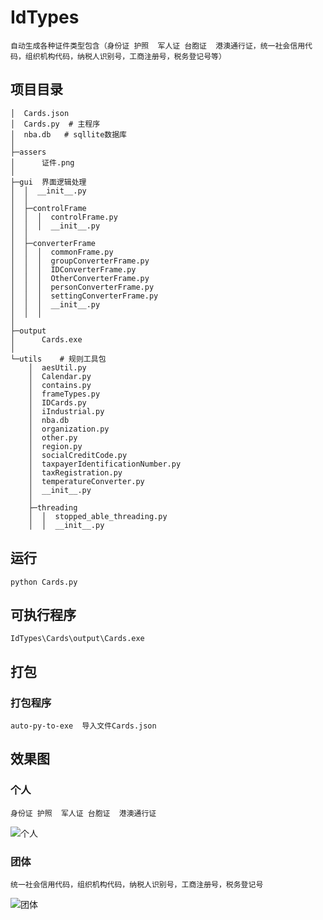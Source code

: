 # IdTypes
    自动生成各种证件类型包含（身份证 护照  军人证 台胞证  港澳通行证，统一社会信用代码，组织机构代码，纳税人识别号，工商注册号，税务登记号等）

## 项目目录


    │  Cards.json
    │  Cards.py  # 主程序
    │  nba.db   # sqllite数据库
    │
    ├─assers
    │      证件.png
    │
    ├─gui  界面逻辑处理
    │  │  __init__.py
    │  │
    │  ├─controlFrame
    │  │  │  controlFrame.py
    │  │  │  __init__.py
    │  │
    │  ├─converterFrame  
    │  │  │  commonFrame.py
    │  │  │  groupConverterFrame.py
    │  │  │  IDConverterFrame.py
    │  │  │  OtherConverterFrame.py
    │  │  │  personConverterFrame.py
    │  │  │  settingConverterFrame.py
    │  │  │  __init__.py
    │  │  │
    │
    ├─output
    │      Cards.exe
    │
    └─utils    # 规则工具包
        │  aesUtil.py
        │  Calendar.py
        │  contains.py
        │  frameTypes.py
        │  IDCards.py
        │  iIndustrial.py
        │  nba.db
        │  organization.py
        │  other.py
        │  region.py
        │  socialCreditCode.py
        │  taxpayerIdentificationNumber.py
        │  taxRegistration.py
        │  temperatureConverter.py
        │  __init__.py
        │
        ├─threading
        │  │  stopped_able_threading.py
        │  │  __init__.py

## 运行
    python Cards.py
                

## 可执行程序
    IdTypes\Cards\output\Cards.exe

## 打包
### 打包程序
    auto-py-to-exe  导入文件Cards.json


## 效果图
### 个人
	身份证 护照  军人证 台胞证  港澳通行证
	
![个人](https://img2024.cnblogs.com/blog/2007173/202403/2007173-20240313175534870-1373482197.png)
	
### 团体
	统一社会信用代码，组织机构代码，纳税人识别号，工商注册号，税务登记号
	
![团体](https://img2024.cnblogs.com/blog/2007173/202403/2007173-20240313175704510-591203619.png)
	
